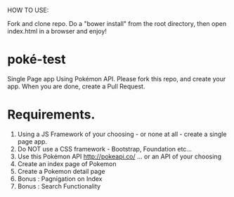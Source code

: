 HOW TO USE:

  Fork and clone repo.  Do a "bower install" from the root directory, then open index.html in a
  browser and enjoy!


# poké-test
Single Page app Using Pokémon API.  Please fork this repo, and create your app.  When you are done, create a Pull Request.

# Requirements.

1. Using a JS Framework of your choosing - or none at all - create a single page app.
2. Do NOT use a CSS framework - Bootstrap, Foundation etc...
3. Use this Pokémon API http://pokeapi.co/ ... or an API of your choosing
4. Create an index page of Pokemon
5. Create a Pokemon detail page
6. Bonus : Pagnigation on Index
7. Bonus : Search Functionality
